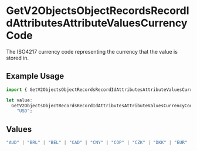 # GetV2ObjectsObjectRecordsRecordIdAttributesAttributeValuesCurrencyCode

The ISO4217 currency code representing the currency that the value is stored in.

## Example Usage

```typescript
import { GetV2ObjectsObjectRecordsRecordIdAttributesAttributeValuesCurrencyCode } from "attio-js/models/operations/getv2objectsobjectrecordsrecordidattributesattributevalues.js";

let value:
  GetV2ObjectsObjectRecordsRecordIdAttributesAttributeValuesCurrencyCode =
    "USD";
```

## Values

```typescript
"AUD" | "BRL" | "BEL" | "CAD" | "CNY" | "COP" | "CZK" | "DKK" | "EUR" | "HKD" | "ISK" | "INR" | "ILS" | "JPY" | "KRW" | "MYR" | "MXN" | "NTD" | "NZD" | "NGN" | "NOK" | "XPF" | "PEN" | "PHP" | "PLN" | "GBP" | "SAR" | "SGD" | "ZAR" | "SEK" | "CHF" | "AED" | "USD"
```